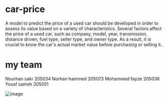 # car-price
A model to predict the price of a used car should be developed in order to assess its value based on a variety of characteristics. Several factors affect the price of a used car, such as company, model, year, transmission, distance driven, fuel type, seller type, and owner type. As a result, it is crucial to know the car's actual market value before purchasing or selling it..
# my team
Nourhan sakr 205034
Norhan hammed 205073
Mohammed fayze 205036
Yousf sameh 205051

![image](https://github.com/noursakr99/car-price/assets/150303671/74f904c2-3da3-43b3-987e-bb1e50c8ef3e)
